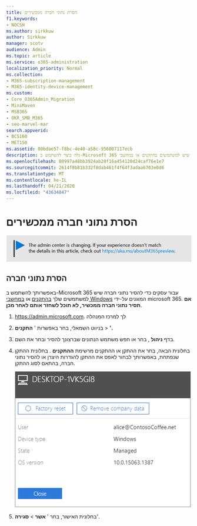 ```yaml
---
title: הסרת נתוני חברה ממכשירים
f1.keywords:
- NOCSH
ms.author: sirkkuw
author: Sirkkuw
manager: scotv
audience: Admin
ms.topic: article
ms.service: o365-administration
localization_priority: Normal
ms.collection:
- M365-subscription-management
- M365-identity-device-management
ms.custom:
- Core_O365Admin_Migration
- MiniMaven
- MSB365
- OKR_SMB_M365
- seo-marvel-mar
search.appverid:
- BCS160
- MET150
ms.assetid: 80bdae57-f8bc-4e40-a58c-956007117ecb
description: גלה כיצד להשתמש ב-Microsoft 365 לצורך עסקים כדי להסיר נתוני חברה שיש למשתמשים בהתקנים או במחשבי Windows שלהם.
ms.openlocfilehash: 80997a48bb3924ab20f16a454120d24caf76e1e7
ms.sourcegitcommit: 2614f8b81b332f8dab461f4f64f3adaa6703e0d6
ms.translationtype: MT
ms.contentlocale: he-IL
ms.lasthandoff: 04/21/2020
ms.locfileid: "43634847"
---
```

# <a name="remove-company-data-from-devices"></a>הסרת נתוני חברה ממכשירים

[![תווית המיידעת אותך שמרכז הניהול משתנה ושניתן למצוא פרטים נוספים ב- aka.ms/aboutM365preview.](../media/m365admincenterchanging.png)](https://docs.microsoft.com/office365/admin/microsoft-365-admin-center-preview)

## <a name="remove-company-data"></a>הסרת נתוני חברה

באפשרותך להשתמש ב-Microsoft 365 עבור עסקים כדי להסיר נתוני חברה שיש למשתמשים שלך [בהתקנים](app-protection-settings-for-android-and-ios.md) או [במחשבי Windows](protection-settings-for-windows-10-devices.md) המוגנים על-ידי microsoft 365. **אם תסיר נתוני חברה ממכשיר, לא תוכל לשחזר אותם לאחר מכן**. 
  
1. <a href="https://go.microsoft.com/fwlink/p/?linkid=837890" target="_blank">https://admin.microsoft.com</a>. לך למרכז המנהלה
    
2. בניווט השמאלי, בחר באפשרות ' **התקנים** \> **'.**  
  
3. בדף **ניהול** , בחר או חפש משתמש הנתונים שברצונך להסיר ובחר את השם. 
    
4. בחלונית הבאה, בחר את ההתקן או ההתקנים מרשימת **ההתקנים** . בחלונית ההתקן שנפתחת, באפשרותך לבחור לאפס את ההתקן להגדרות היצרן או להסיר נתוני חברה, בהתאם לסוג ההתקן. 
    
    ![בחלונית הנתונים הסרת החברה, בחר את ההתקן שממנו ברצונך להסיר את הנתונים.](../media/resetorremove.png)
  
5. בחלונית האישור, בחר ' **אשר** \> **סגירה**'.
    


